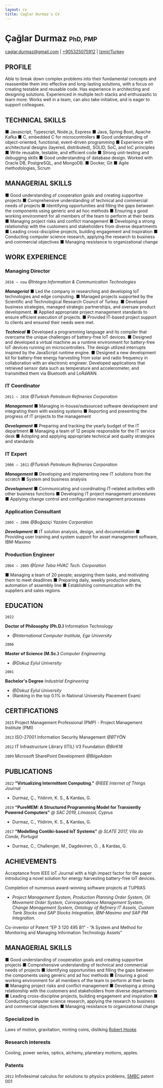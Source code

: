 ```yaml
---
layout: cv
title: Caglar Durmaz's CV
---
```

# Çağlar Durmaz <span style="font-size:70%;">PhD, PMP<span>

<div id="webaddress">
<a href="caglar.durmaz@gmail.com">caglar.durmaz@gmail.com</a>
| <a href="+905325075912">+905325075912</a>
| <a href="https://en.wikipedia.org/wiki/%c4%b0zmir">Izmir/Turkey</a>
</div>


## PROFILE
Able to break down complex problems into their fundamental concepts and reassemble them into effective and long-lasting solutions, with a focus on creating testable and reusable code. Has experience in architecting and designing solutions. Experienced in multiple tech stacks and enthusiastic to learn more. Works well in a team, can also take initiative, and is eager to support colleagues.

## TECHNICAL SKILLS 
■ Javascript, Typescript, Node.js, Express
■ Java, Spring Boot, Apache Kafka
■ C, embedded C for microcontrollers
■ Good understanding of object-oriented, functional, event-driven programming
■ Experience with architectural designs (layered, distributed), SOLID, SoC, and IoC principles
■ Write reusable, testable, and efficient code
■ Strong unit-testing and debugging skills
■ Good understanding of database design. Worked with Oracle DB, PostgreSQL, and MongoDB.
■ Docker, Git
■ Agile methodologies, Scrum

## MANAGERIAL SKILLS
■ Good understanding of cooperation goals and creating supportive projects
■ Comprehensive understanding of technical and commercial needs of projects
■ Identifying opportunities and filling the gaps between the components using generic and ad hoc methods
■ Ensuring a good working environment for all members of the team to perform at their bests
■ Managing project risks and conflict management
■ Developing a strong relationship with the customers and stakeholders from diverse departments
■ Leading cross-discipline projects, building engagement and inspiration
■ Conducting computer science research, applying the research to business and commercial objectives
■ Managing resistance to organizational change

<!-- https://www.symbolspy.com/dot-symbol.html -->
## WORK EXPERIENCE

<!-- `2016 – now` -->
<!-- __Managing Director (Founder of the Start-Up)__ _@Integra ICT_ -->
### Managing Director 
`2016 – now`
_@Integra Information & Communication Technologies_ 


***Managerial***
■ Led the company in researching and developing IoT technologies and edge computing.
■ Managed projects supported by the Scientific and Technological Research Council of Turkey.
■ Developed business strategies, managed strategic partnerships, and oversaw product development.
■ Applied appropriate project management standards to ensure efficient execution of projects.
■ Provided IT-based project support to clients and ensured their needs were met.

***Technical***
■ Developed a programming language and its compiler that overcame the unique challenges of battery-free IoT devices.
■ Designed and developed a virtual machine as a runtime environment for battery-free IoT devices running on microcontrollers. The design utilized interrupts inspired by the JavaScript runtime engine.
■ Designed a new development kit for battery-free energy harvesting from solar and radio frequency in collaboration with an electronic engineer. Developed applications that retrieved sensor data such as temperature and accelerometer, and transmitted them via Bluetooth and LoRaWAN.

### IT Coordinator 
`2011 – 2016`
_@Turkish Petroleum Refineries Corporation_

***Management***
■ Managing in-house/outsourced software development and integrating them with existing systems
■ Reporting and presenting the progress of IT projects to the management

***Development***
■ Preparing and tracking the yearly budget of the IT department
■ Managing a team of 12 people responsible for the IT service desk
■ Adopting and applying appropriate technical and quality strategies and standards

### IT Expert 
`2006 – 2011`
_@Turkish Petroleum Refineries Corporation_

***Management***
■ Developing and implementing new IT solutions from the scratch 
■ System and business analysis

***Development***
■ Communicating and coordinating IT-related activities with other business functions
■ Developing IT project management procedures 
■ Applying change control and configuration management processes

### Application Consultant
`2005 – 2006`
_@Boğaziçi Yazılım Corporation_

***Development***
■ IT solution analysis, design, and documentation
■ Providing user training and system support for asset management software, IBM-Maximo

### Production Engineer
`2004 – 2005`
_@İzmir Teba HVAC Tech. Corporation_

■ Managing a team of 20 people; assigning them tasks, and motivating them to meet deadlines
■ Preparing daily, weekly production plans, automation of assembly line 
■ Establishing communication with the suppliers and sales regions

## EDUCATION
`2022`
<!-- `2015 – 2022` -->
__Doctor of Philosophy (Ph.D.)__ Information Technology
- _@International Computer Institute, Ege University_

`2006`	
<!-- `2001 – 2006`	 -->
__Master of Science (M.Sc.)__ _Computer Engineering_
- _@Dokuz Eylul University_

`2001`
<!-- `1997 – 2001` -->
__Bachelor's Degree__ _Industrial Engineering_ 
- _@Dokuz Eylul University_ 
- (Ranking in the top 0.1% <!--among 1.5 million students--> in National University Placement Exam)

## CERTIFICATIONS
`2015`
Project Management Professional (PMP) - Project Management Institute (PMI)

`2013`
ISO-27001 Information Security Management _@BTYÖN_

`2012`
IT Infrastructure Library (ITIL) V3 Foundation  _@Bir618_

`2009`
Microsoft SharePoint Development _@BilgeAdam_

## PUBLICATIONS
`2022`
__“Virtualizing Intermittent Computing.”__
_@IEEE Internet of Things Journal_
- Durmaz, Ç., Yıldırım, K. S., & Kardas, G.
<!-- - DOI: 10.1109/JIOT.2022.3176587. -->

`2019`
__“PureMEM: A Structured Programming Model for Transiently Powered Computers”__
_@ SAC 2019, Limassol, Cyprus_ 
- Durmaz, C., Yildirim, K. S., & Kardas, G.
<!-- DOI:10.1145/3297280.3299739 -->

`2017` 
__“Modelling Contiki-based IoT Systems”__ 
_@ SLATE 2017, Vila do Conde, Portugal_
- Durmaz, C., Challenger, M., Dagdeviren, O. , & Kardas, G. 
<!-- DOI: 10.4230/OASIcs.SLATE.2017.5. -->

## ACHIEVEMENTS

Acceptance from IEEE IoT Journal with a high impact factor for the paper introducing a novel solution for energy harvesting battery-free IoT devices.

Completion of numerous award-winning software projects at TUPRAS
- _Project Management System, Production Planning Order System, Oil Movement Order System, Correspondence Management System, Change Management System, Ontology of Refinery IT Assets, Custom Tank Stocks and SAP Stocks Integration, IBM-Maximo and SAP PM Integration._

Co-inventor of Patent “EP 3 120 495 B1” - “A System and Method for Monitoring and Managing Information Technology Assets” 

## MANAGERIAL SKILLS
■ Good understanding of cooperation goals and creating supportive projects
■ Comprehensive understanding of technical and commercial needs of projects
■ Identifying opportunities and filling the gaps between the components using generic and ad hoc methods
■ Ensuring a good working environment for all members of the team to perform at their bests
■ Managing project risks and conflict management
■ Developing a strong relationship with the customers and stakeholders from diverse departments
■ Leading cross-discipline projects, building engagement and inspiration
■ Conducting computer science research, applying the research to business and commercial objectives
■ Managing resistance to organizational change


<!-- Good understanding of cooperation goals and creating supportive projects -->
<!---->
<!-- Comprehensive understanding of technical and commercial needs of projects -->
<!---->
<!-- Identifying opportunities and filling the gaps between the components using generic and ad hoc methods -->
<!---->
<!-- Ensuring a good working environment for all members of the team to perform at their bests -->
<!---->
<!-- Managing project risks and conflict management -->
<!---->
<!-- Developing a strong relationship with the customers and stakeholders from diverse departments -->
<!---->
<!-- Leading cross-discipline projects, building engagement and inspiration -->
<!---->
<!-- Conducting computer science research, applying the research to business and commercial objectives -->
<!---->
<!-- Managing resistance to organizational change -->


### Specialized in

Laws of motion, gravitation, minting coins, disliking [Robert Hooke](http://en.wikipedia.org/wiki/Robert_Hooke)


### Research interests

Cooling, power series, optics, alchemy, planetary motions, apples.


### Patents

`2012`
Infinitesimal calculus for solutions to physics problems, [SMBC](http://www.techdirt.com/articles/20121011/09312820678/if-patents-had-been-around-time-newton.shtml) patent 001

<!-- ### Footer

Last updated: May 2013 -->



